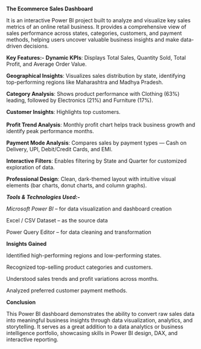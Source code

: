 **The Ecommerce Sales Dashboard**    
      
It is an interactive Power BI project built to analyze and visualize key sales metrics of an online retail business.
It provides a comprehensive view of sales performance across states, categories, customers, and payment methods, helping users uncover valuable business insights and make data-driven decisions.
           
**Key Features:-**
**Dynamic KPIs**: Displays Total Sales, Quantity Sold, Total Profit, and Average Order Value. 
    
**Geographical Insights**: Visualizes sales distribution by state, identifying top-performing regions like Maharashtra and Madhya Pradesh.

**Category Analysis**: Shows product performance with Clothing (63%) leading, followed by Electronics (21%) and Furniture (17%).    

**Customer Insights**: Highlights top customers.    
\
**Profit Trend Analysis**: Monthly profit chart helps track business growth and identify peak performance months.    

**Payment Mode Analysis**: Compares sales by payment types — Cash on Delivery, UPI, Debit/Credit Cards, and EMI.    

**Interactive Filters**: Enables filtering by State and Quarter for customized exploration of data.    

**Professional Design**: Clean, dark-themed layout with intuitive visual elements (bar charts, donut charts, and column graphs).    


***Tools & Technologies Used:-***

*Microsoft Power BI* – for data visualization and dashboard creation

Excel / CSV Dataset – as the source data

Power Query Editor – for data cleaning and transformation

**Insights Gained**

Identified high-performing regions and low-performing states.

Recognized top-selling product categories and customers.

Understood sales trends and profit variations across months.

Analyzed preferred customer payment methods.


**Conclusion**

This Power BI dashboard demonstrates the ability to convert raw sales data into meaningful business insights through data visualization, analytics, and storytelling.
It serves as a great addition to a data analytics or business intelligence portfolio, showcasing skills in Power BI design, DAX, and interactive reporting.
